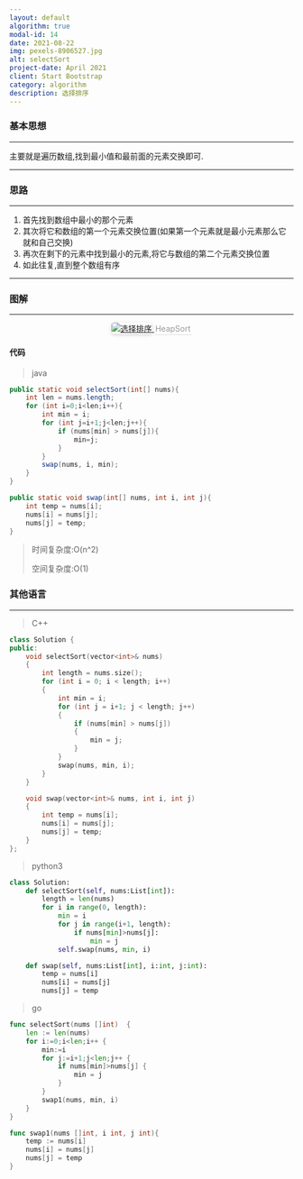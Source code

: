```yaml
---
layout: default
algorithm: true
modal-id: 14
date: 2021-08-22
img: pexels-8906527.jpg
alt: selectSort
project-date: April 2021
client: Start Bootstrap
category: algorithm
description: 选择排序
---
```

### 基本思想
- - -
主要就是遍历数组,找到最小值和最前面的元素交换即可.
- - -

### 思路
- - -
1. 首先找到数组中最小的那个元素
2. 其次将它和数组的第一个元素交换位置(如果第一个元素就是最小元素那么它就和自己交换)
3. 再次在剩下的元素中找到最小的元素,将它与数组的第二个元素交换位置
4. 如此往复,直到整个数组有序
- - -

### 图解
- - -
<center>
    <a href="https://cdn.jsdelivr.net/gh/BiggerYellow/BiggerYellow.github.io/img/algorithm/selectSort/selectSort.jpg">
    <img style="border-radius: 0.3125em;
    box-shadow: 0 2px 4px 0 rgba(34,36,38,.12),0 2px 10px 0 rgba(34,36,38,.08);" class="img-responsive img-centered" alt="选择排序"
    src="https://cdn.jsdelivr.net/gh/BiggerYellow/BiggerYellow.github.io/img/algorithm/selectSort/selectSort.jpg">
    <div style="color:orange; border-bottom: 1px solid #d9d9d9;
    display: inline-block;
    color: #999;
    padding: 2px;">HeapSort</div>
    </a>
</center>

#### 代码
>java

``` java
public static void selectSort(int[] nums){
    int len = nums.length;
    for (int i=0;i<len;i++){
        int min = i;
        for (int j=i+1;j<len;j++){
            if (nums[min] > nums[j]){
                min=j;
            }
        }
        swap(nums, i, min);
    }
}

public static void swap(int[] nums, int i, int j){
    int temp = nums[i];
    nums[i] = nums[j];
    nums[j] = temp;
}
```

> 时间复杂度:O(n^2)
>
> 空间复杂度:O(1)



### 其他语言
- - -
> C++

``` cpp
class Solution {
public:
	void selectSort(vector<int>& nums)
	{
		int length = nums.size();
		for (int i = 0; i < length; i++)
		{
			int min = i;
			for (int j = i+1; j < length; j++)
			{
				if (nums[min] > nums[j])
				{
					min = j;
				}
			}
			swap(nums, min, i);
		}
	}

	void swap(vector<int>& nums, int i, int j)
	{
		int temp = nums[i];
		nums[i] = nums[j];
		nums[j] = temp;
	}
};
```
> python3

``` python
class Solution:
    def selectSort(self, nums:List[int]):
        length = len(nums)
        for i in range(0, length):
            min = i
            for j in range(i+1, length):
                if nums[min]>nums[j]:
                    min = j
            self.swap(nums, min, i)

    def swap(self, nums:List[int], i:int, j:int):
        temp = nums[i]
        nums[i] = nums[j]
        nums[j] = temp
```
> go

``` go
func selectSort(nums []int)  {
	len := len(nums)
	for i:=0;i<len;i++ {
		min:=i
		for j:=i+1;j<len;j++ {
			if nums[min]>nums[j] {
				min = j
			}
		}
		swap1(nums, min, i)
	}
}

func swap1(nums []int, i int, j int){
	temp := nums[i]
	nums[i] = nums[j]
	nums[j] = temp
}
```